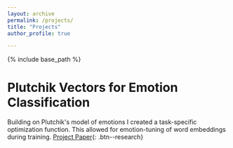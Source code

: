```yaml
---
layout: archive
permalink: /projects/ 
title: "Projects"
author_profile: true

---
```


{% include base_path %}



Plutchik Vectors for Emotion Classification
======
Building on Plutchik's model of emotions I created a task-specific optimization function. This allowed for emotion-tuning of word embeddings during training.
[Project Paper](/files/projects/emotion_tuning_word_embeddings_WT.pdf){: .btn--research}

